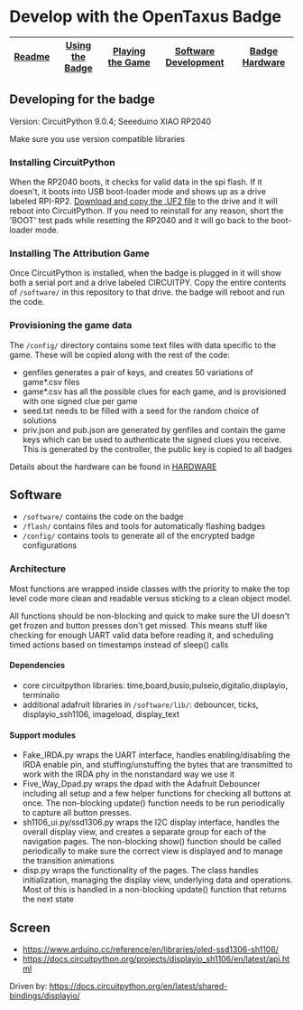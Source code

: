 # Develop with the OpenTaxus Badge

| [Readme](../README.md) | [Using the Badge](BADGE.md) | [Playing the Game](GAME.md) | [Software Development](DEVELOP.md) | [Badge Hardware](HARDWARE.md) |
| ---------------------- | --------------------------- | --------------------------- | ---------------------------------- | ----------------------------- |

## Developing for the badge

Version: CircuitPython 9.0.4; Seeeduino XIAO RP2040

Make sure you use version compatible libraries

### Installing CircuitPython

When the RP2040 boots, it checks for valid data in the spi flash. If it doesn't,
it boots into USB boot-loader mode and shows up as a drive labeled RPI-RP2.
[Download and copy the .UF2 file](https://circuitpython.org/board/seeeduino_xiao_rp2040/)
to the drive and it will reboot into CircuitPython.
If you need to reinstall for any reason, short the 'BOOT' test pads while resetting
the RP2040 and it will go back to the boot-loader mode.

### Installing The Attribution Game

Once CircuitPython is installed, when the badge is plugged in it will show
both a serial port and a drive labeled CIRCUITPY. Copy the entire contents
of `/software/` in this repository to that drive. the badge will reboot and run the code.

### Provisioning the game data

The `/config/` directory contains some text files with data specific to
the game. These will be copied along with the rest of the code:

- genfiles generates a pair of keys, and creates 50 variations of game*.csv files
- game*.csv has all the possible clues for each game, and is provisioned with one signed clue per game
- seed.txt needs to be filled with a seed for the random choice of solutions
- priv.json and pub.json are generated by genfiles and contain the game keys which can be used to authenticate the signed
  clues you receive. This is generated by the controller, the public key is copied to all badges

Details about the hardware can be found in [HARDWARE](docs/HARDWARE.md)

## Software

- `/software/` contains the code on the badge
- `/flash/` contains files and tools for automatically flashing badges
- `/config/` contains tools to generate all of the encrypted badge configurations

### Architecture

Most functions are wrapped inside classes with the priority to make the top level
code more clean and readable versus sticking to a clean object model.

All functions should be non-blocking and quick to make sure the UI doesn't get
frozen and button presses don't get missed. This means stuff like checking for
enough UART valid data before reading it, and scheduling timed actions based on
timestamps instead of sleep() calls

#### Dependencies

- core circuitpython libraries: time,board,busio,pulseio,digitalio,displayio,
  terminalio
- additional adafruit libraries in `/software/lib/`: debouncer,
  ticks, displayio_ssh1106, imageload, display_text

#### Support modules

-  Fake_IRDA.py wraps the UART interface, handles enabling/disabling the
   IRDA enable pin, and stuffing/unstuffing the bytes that are transmitted
   to work with the IRDA phy in the nonstandard way we use it
-  Five_Way_Dpad.py wraps the dpad with the Adafruit Debouncer including
   all setup and a few helper functions for checking all buttons at once. The
   non-blocking update() function needs to be run periodically to capture all
   button presses.
-  sh1106_ui.py/ssd1306.py wraps the I2C display interface, handles the overall display
   view, and creates a separate group for each of the navigation pages. The
   non-blocking show() function should be called periodically to make sure the
   correct view is displayed and to manage the transition animations
-  disp.py wraps the functionality of the pages. The class handles initialization,
   managing the display view, underlying data and operations. Most of this is
   handled in a non-blocking update() function that returns the next state

## Screen

* https://www.arduino.cc/reference/en/libraries/oled-ssd1306-sh1106/
* https://docs.circuitpython.org/projects/displayio_sh1106/en/latest/api.html

Driven by: https://docs.circuitpython.org/en/latest/shared-bindings/displayio/
